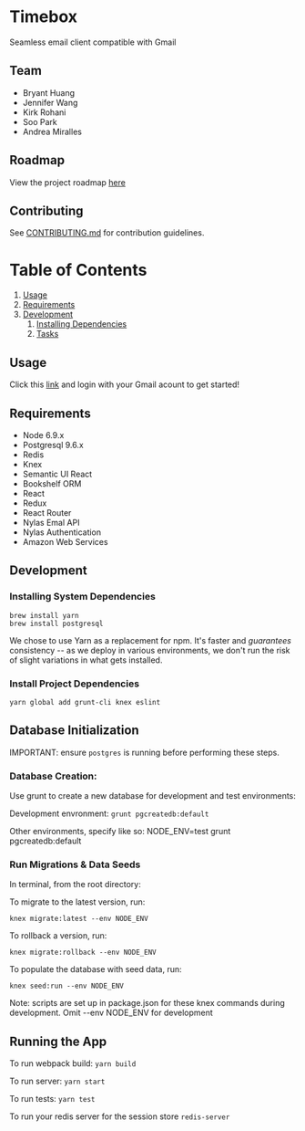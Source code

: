 # Timebox

Seamless email client compatible with Gmail

## Team

- Bryant Huang
- Jennifer Wang
- Kirk Rohani
- Soo Park
- Andrea Miralles

## Roadmap

View the project roadmap [here](https://docs.google.com/document/d/1mt4K9bqHS1zIeejx9vtdj4LopGqEdqqY94ZmrbRnXQU/edit#heading=h.ihjn7e6kkht8)

## Contributing

See [CONTRIBUTING.md](CONTRIBUTING.md) for contribution guidelines.

# Table of Contents

1. [Usage](#Usage)
1. [Requirements](#requirements)
1. [Development](#development)
    1. [Installing Dependencies](#installing-dependencies)
    1. [Tasks](#tasks)

## Usage

Click this [link](http://timebox-dev.us-west-1.elasticbeanstalk.com) and login with your Gmail acount to get started!

## Requirements

- Node 6.9.x
- Postgresql 9.6.x
- Redis
- Knex
- Semantic UI React
- Bookshelf ORM
- React
- Redux
- React Router
- Nylas Emal API
- Nylas Authentication
- Amazon Web Services


## Development

### Installing System Dependencies

```
brew install yarn
brew install postgresql
```

We chose to use Yarn as a replacement for npm. It's faster and *guarantees* consistency -- as we deploy in various environments, we don't run the risk of slight variations in what gets installed.

### Install Project Dependencies

```
yarn global add grunt-cli knex eslint
```


## Database Initialization

IMPORTANT: ensure `postgres` is running before performing these steps.

### Database Creation:

Use grunt to create a new database for development and test environments:

Development envronment: `grunt pgcreatedb:default`

Other environments, specify like so: NODE_ENV=test grunt pgcreatedb:default


### Run Migrations & Data Seeds

In terminal, from the root directory:

To migrate to the latest version, run:

`knex migrate:latest --env NODE_ENV`

To rollback a version, run:

`knex migrate:rollback --env NODE_ENV`

To populate the database with seed data, run:

`knex seed:run --env NODE_ENV`

Note: scripts are set up in package.json for these knex commands during development. Omit --env NODE_ENV for development

## Running the App

To run webpack build: `yarn build`

To run server: `yarn start`

To run tests: `yarn test`

To run your redis server for the session store `redis-server`


